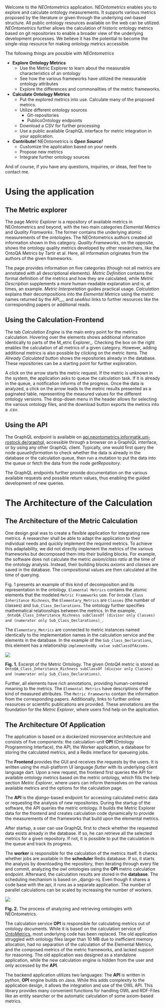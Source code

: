 Welcome to the *NEOntometrics* application. *NEOntometrics* enables you to explore and calculate ontology measurements. It supports various metrics proposed by the literature or given through the underlying owl-based structure. All public ontology resources available on the web can be utilized. *NEOntometrics* further allows the calculation of historic ontology metrics based on git repositories to enable a broader view of the underlying development processes. We believe it has the potential to become the single-stop resource for making ontology metrics accessible.

The following things are possible with *NEOntometrics*
- **Explore Ontology Metrics**
    - Use the Metric Explorer to learn about the measurable characteristics of an ontology
    - See how the various frameworks have utilized the measurable ontology attributes
    - Explore the differences and commonalities of the metric frameworks.
- **Calculate Ontology Metrics**
    - Put the explored metrics into use. Calculate many of the proposed metrics.
    - Utilize different ontology sources
        - Git-repositories
        - PublicoOntology endpoints
    - Download a CSV for further processing
    - Use a public available GraphQL interface for metric integration in your application.
- **Contribute!** NEOntometrics is ***Open Source!***
    - Customize the application based on your needs
    - Propose new metrics
    - Integrate further ontology sources

And of course, if you have any questions, inquiries, or ideas, feel free to contact me.


# Using the application

## The Metric explorer

The page _Metric Explorer_ is a repository of available metrics in NEOntometrics and beyond, with the two main categories _Elemental Metrics_ and _Quality Framworks_. The former contains the underlying atomic measurements of the ontologies. The NEOntometrics authors created all information shown in this category. _Quality Frameworks_, on the opposite, shows the ontology quality metrics developed by other researchers, like the OntoQA Metrics by Tartir et al. Here, all information originates from the authors of the given frameworks.

The page provides information on five categories (though not all metrics are annotated with all descriptional elements). _Metric Definition_ contains the formal definition of the metrics and how they are calculated, while _Metric Description_ supplements a more human-readable explanation and is, at times, an example. _Metric Interpretation_ guides practical usage. _Calculation_ explains their decompositions into the _Elemental Metrics_ using the metric names returned by the API_,_ and _seeAlso_ links to further resources like the corresponding papers or additional reads.

  ## Using the Calculation-Frontend

The tab _Calculation Engine_ is the main entry point for the metrics calculation. Hovering over the elements shows additional information identically to parts of the M_etric Explorer_. Checking the box on the right enables the calculation of all metrics of a given category. However, adding additional metrics is also possible by clicking on the metric items. The _Already Calculated_ button shows the repositories already in the database. These repositories can be a starting point for further exploration.

A click on the arrow starts the metric request. If the metric is unknown in the system, the application asks to queue the calculation task. If it is already in the queue, a notification informs of the progress. Once the data is analyzed, a click on the arrow leads to the metric results presented as a paginated table, representing the measured values for the different ontology versions. The drop-down menu in the header allows for selecting the various ontology files, and the download button exports the metrics into a .csv.



## Using the API

The GraphQL endpoint is available on [api.neontometrics.informatik.uni-rostock.de/graphql](http://api.neontometrics.informatik.uni-rostock.de/graphql_), accessible through a browser on a GraphiQL interface, or by using any other GraphQL client. Typically, one would first query the node _queueInformation_ to check whether the data is already in the database or the calculation queue, then run a mutation to put the data into the queue or fetch the data from the node _getRepository_.

The GraphQL endpoints further provide documentation on the various available requests and possible return values, thus enabling the guided development of new queries.

# The Architecture of the Calculation

## The Architecture of the Metric Calculation

One design goal was to create a flexible application for integrating new metrics. A researcher shall be able to adapt the application to their individual needs and quickly implement the required metrics. To achieve this adaptability, we did not directly implement the metrics of the various frameworks but decomposed them into their building blocks. For example, the software does not calculate the metric _axiom/class ratio_ at the time of the ontology analysis. Instead, their building blocks _axioms_ and _classes_ are saved in the database. The compositional values are then calculated at the time of querying.

  Fig. 1 presents an example of this kind of decomposition and its representation in the ontology. `Elemental Metrics` contains the atomic elements that the modeled `Metric Frameworks` use. For ``OntoQA Class Inheritance Richness``, the ``Elementary_Metrics`` are ``Classes`` (the number of classes) and ``Sub_Class_Declarations``. The ontology further specifies mathematical relationships between the metrics. In the example, ``_OntoQA_Class_Inheritance_Richness subClassOf (divisor only Classes) and (numerator only Sub_Class_Declarations)_``.

The ``Elementary_Metrics`` are connected to metric instances named identically to the implementation names in the calculation service and the elements in the database. In the example of the ``Sub_Class_Declarations``, this element has a relationship ``implementedBy value subClassOfAxioms``.

![](resource:assets/webpage/ontology.png)

**Fig. 1.** Excerpt of the Metric Ontology. The given _OntoQA_ metric is stored as `OntoQA_Class_Inheritance_Richness subClassOf (divisor only Classes) and (numerator only Sub_Class_Declarations)`.

Further, all elements have rich annotations, providing human-centered meaning to the metrics. The `Elemental Metrics` have descriptions of the kind of measured attributes. The `Metric Frameworks` contain  the information from the corresponding papers. Additionally, links to further online resources or scientific publications are provided. These annotations are the foundation for the *Metric Explorer*, where users find help on the application.

## The Architecture Of Application

The application is based on a dockerized microservice architecture and consists of five components: the calculation-unit **OPI** (Ontology Programming Interface), the API, the Worker application, a database for storing the calculated metrics, and a Redis interface for queueing jobs.

The **Frontend** provides the GUI and receives the requests by the users. It is written using the muli-platform UI language _flutter_ with its underlying client language dart. Upon a new request, the frontend first queries the API for available ontology metrics based on the metric ontology, which fills the help section _Metric Explorer_, where users can inform themselves on the various available metrics and the options for the calculation page.

The **API** is the _django_-based endpoint for accessing calculated metric data or requesting the analysis of new repositories. During the startup of the software, the API queries the metric ontology. It builds the Metric Explorer data for the frontend and creates calculation code dynamically to provide the measurements of the frameworks that build upon the elemental metrics.

After startup, a user can use GraphQL first to check whether the requested data exists already in the database. If so, he can retrieve all the selected metrics for a given repository. If not, it is possible to put the calculation in the queue and track its progress.

The **worker** is responsible for the calculation of the metrics itself. It checks whether jobs are available in the **scheduler** Redis database. If so, it starts the analysis by downloading the repository, then iterating through every file and commit, analyzing the owl ontologies using the **OPI** metric calculation endpoint. Afterward, the calculation results are stored in the **database**. The scheduling mechanism is based on _django-rq. Even though it shares a code base with the api, it runs as a separate application. The number of parallel calculations can be scaled by increasing the number of workers.

![](resource:assets/webpage/SequenceDiagram.jpg)

**Fig. 2.** The process of analyzing and retrieving ontologies with NEOntometrics.

The calculation service **OPI** is responsible for calculating metrics out of ontology documents. While it is based on the calculation service of [OntoMetrics](http://opi.informatik.uni-rostock.de), most underlying code has been replaced. The old application struggled with ontology files larger than 10 MB due to inefficient memory allocation, had no separation of the calculation of the Elemental Metrics, and the composed metrics of the metric frameworks, and lacked support for reasoning. The old application was designed as a standalone application, while the new calculation engine is hidden from the user and only accessed by the **API**.

The backend application utilizes two languages: The **API** is written in python, **OPI** engine builds on Java. While this adds complexity to the application design, it allows the integration and use of the OWL API. This library provides many convenient functions for handling OWL and RDF-Files like an entity searcher or the automatic calculation of some axiom-based metrics.

